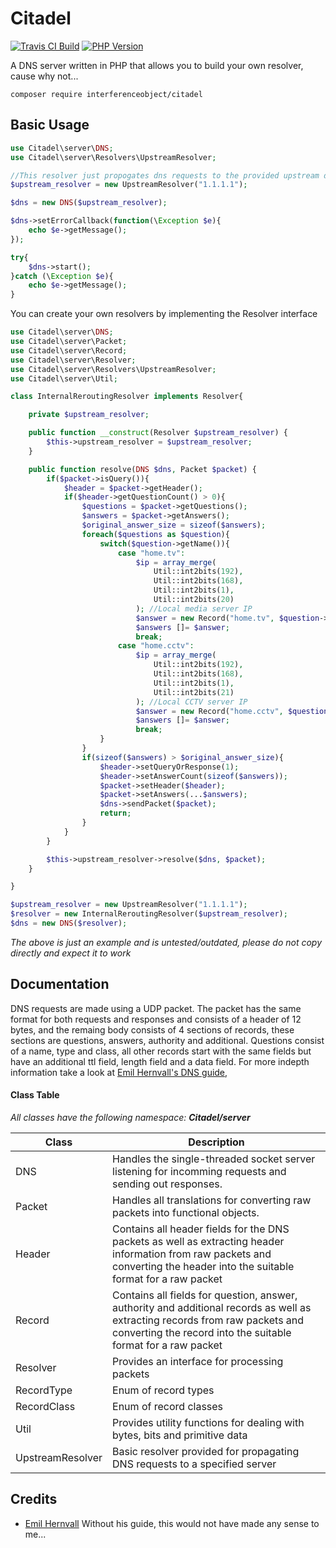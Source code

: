 # Citadel

[![Travis CI Build](https://travis-ci.com/InterferenceObject/citadel.svg?branch=master)](https://travis-ci.com/InterferenceObject/citadel.svg?branch=master)
[![PHP Version](https://img.shields.io/badge/php-%3E%3D7.2-informational.svg)](https://img.shields.io/badge/php-%3E%3D7.2.14-informational.svg)

A DNS server written in PHP that allows you to build your own resolver, cause why not...

```shell
composer require interferenceobject/citadel
```

## Basic Usage
```php
use Citadel\server\DNS;
use Citadel\server\Resolvers\UpstreamResolver;

//This resolver just propogates dns requests to the provided upstream dns server, but you can build your own resolver.
$upstream_resolver = new UpstreamResolver("1.1.1.1");

$dns = new DNS($upstream_resolver);

$dns->setErrorCallback(function(\Exception $e){
    echo $e->getMessage();
});

try{
    $dns->start();
}catch (\Exception $e){
    echo $e->getMessage();
}
```
You can create your own resolvers by implementing the Resolver interface
```php
use Citadel\server\DNS;
use Citadel\server\Packet;
use Citadel\server\Record;
use Citadel\server\Resolver;
use Citadel\server\Resolvers\UpstreamResolver;
use Citadel\server\Util;

class InternalReroutingResolver implements Resolver{

    private $upstream_resolver;

    public function __construct(Resolver $upstream_resolver) {
        $this->upstream_resolver = $upstream_resolver;
    }

    public function resolve(DNS $dns, Packet $packet) {
        if($packet->isQuery()){
            $header = $packet->getHeader();
            if($header->getQuestionCount() > 0){
                $questions = $packet->getQuestions();
                $answers = $packet->getAnswers();
                $original_answer_size = sizeof($answers);
                foreach($questions as $question){
                    switch($question->getName()){
                        case "home.tv":
                            $ip = array_merge(
                                Util::int2bits(192),
                                Util::int2bits(168),
                                Util::int2bits(1),
                                Util::int2bits(20)
                            ); //Local media server IP
                            $answer = new Record("home.tv", $question->getNameBytePosition(), $question->getType(), $question->getClass(), 5000, 4, $ip);
                            $answers []= $answer;
                            break;
                        case "home.cctv":
                            $ip = array_merge(
                                Util::int2bits(192),
                                Util::int2bits(168),
                                Util::int2bits(1),
                                Util::int2bits(21)
                            ); //Local CCTV server IP
                            $answer = new Record("home.cctv", $question->getNameBytePosition(), $question->getType(), $question->getClass(), 5000, 4, $ip);
                            $answers []= $answer;
                            break;
                    }
                }
                if(sizeof($answers) > $original_answer_size){
                    $header->setQueryOrResponse(1);
                    $header->setAnswerCount(sizeof($answers));
                    $packet->setHeader($header);
                    $packet->setAnswers(...$answers);
                    $dns->sendPacket($packet);
                    return;
                }
            }
        }

        $this->upstream_resolver->resolve($dns, $packet);
    }

}

$upstream_resolver = new UpstreamResolver("1.1.1.1");
$resolver = new InternalReroutingResolver($upstream_resolver);
$dns = new DNS($resolver);
```
*The above is just an example and is untested/outdated, please do not copy directly and expect it to work*

## Documentation
DNS requests are made using a UDP packet. The packet has the same format for both requests and responses and consists of a header of 12 bytes, and the remaing body consists of 4 sections of records, these sections are questions, answers, authority and additional. Questions consist of a name, type and class, all other records start with the same fields but have an additional ttl field, length field and a data field. For more indepth information take a look at [Emil Hernvall's DNS guide](https://github.com/EmilHernvall/dnsguide),

#### Class Table
*All classes have the following namespace: **Citadel/server***

| Class      | Description                                                                                                                                                                                   |
|------------------|-----------------------------------------------------------------------------------------------------------------------------------------------------------------------------------------------|
| DNS              | Handles the single-threaded socket server listening for incomming requests and sending out responses.                                                                                         |
| Packet           | Handles all translations for converting raw packets into functional objects.                                                                                                                  |
| Header           | Contains all header fields for the DNS packets as well as extracting header information from raw packets and converting the header into the suitable format for a raw packet                  |
| Record           | Contains all fields for question, answer, authority and additional records as well as extracting records from raw packets and converting the record into the suitable format for a raw packet |
| Resolver         | Provides an interface for processing packets                                                                                                                                                  |
| RecordType       | Enum of record types                                                                                                                                                                          |
| RecordClass      | Enum of record classes                                                                                                                                                                        |
| Util             | Provides utility functions for dealing with bytes, bits and primitive data                                                                                                                    |
| UpstreamResolver | Basic resolver provided for propagating DNS requests to a specified server                                                                                                                    |

## Credits
- [Emil Hernvall](https://github.com/EmilHernvall/dnsguide) Without his guide, this would not have made any sense to me...